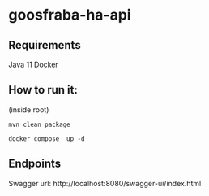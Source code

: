 # goosfraba-ha-api

## Requirements
Java 11
Docker

## How to run it:
(inside root)

```mvn clean package```

```docker compose  up -d```

## Endpoints

Swagger url:  http://localhost:8080/swagger-ui/index.html